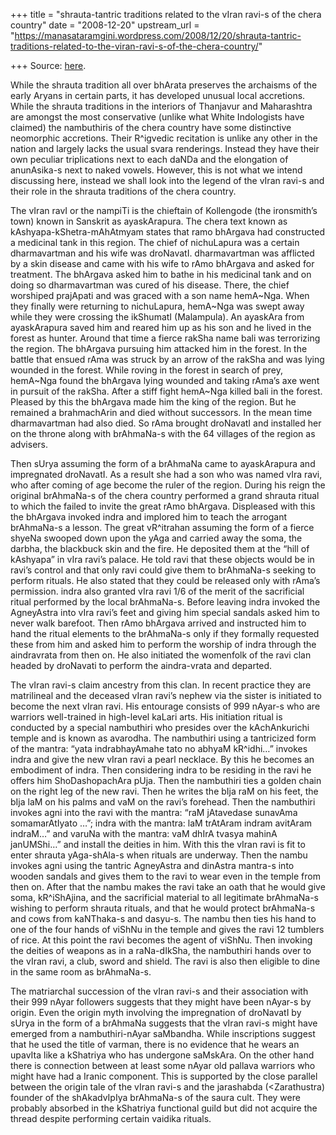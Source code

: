 +++
title = "shrauta-tantric traditions related to the vIran ravi-s of the chera country"
date = "2008-12-20"
upstream_url = "https://manasataramgini.wordpress.com/2008/12/20/shrauta-tantric-traditions-related-to-the-viran-ravi-s-of-the-chera-country/"

+++
Source: [here](https://manasataramgini.wordpress.com/2008/12/20/shrauta-tantric-traditions-related-to-the-viran-ravi-s-of-the-chera-country/).

While the shrauta tradition all over bhArata preserves the archaisms of the early Aryans in certain parts, it has developed unusual local accretions. While the shrauta traditions in the interiors of Thanjavur and Maharashtra are amongst the most conservative (unlike what White Indologists have claimed) the nambuthiris of the chera country have some distinctive neomorphic accretions. Their R^igvedic recitation is unlike any other in the nation and largely lacks the usual svara renderings. Instead they have their own peculiar triplications next to each daNDa and the elongation of anunAsika-s next to naked vowels. However, this is not what we intend discussing here, instead we shall look into the legend of the vIran ravi-s and their role in the shrauta traditions of the chera country.

The vIran ravI or the nampiTi is the chieftain of Kollengode (the ironsmith’s town) known in Sanskrit as ayaskArapura. The chera text known as kAshyapa-kShetra-mAhAtmyam states that ramo bhArgava had constructed a medicinal tank in this region. The chief of nichuLapura was a certain dharmavartman and his wife was droNavatI. dharmavartman was afflicted by a skin disease and came with his wife to rAmo bhArgava and asked for treatment. The bhArgava asked him to bathe in his medicinal tank and on doing so dharmavartman was cured of his disease. There, the chief worshiped prajApati and was graced with a son name hemA\~Nga. When they finally were returning to nichuLapura, hemA\~Nga was swept away while they were crossing the ikShumatI (Malampula). An ayaskAra from ayaskArapura saved him and reared him up as his son and he lived in the forest as hunter. Around that time a fierce rakSha name bali was terrorizing the region. The bhArgava pursuing him attacked him in the forest. In the battle that ensued rAma was struck by an arrow of the rakSha and was lying wounded in the forest. While roving in the forest in search of prey, hemA\~Nga found the bhArgava lying wounded and taking rAma’s axe went in pursuit of the rakSha. After a stiff fight hemA\~Nga killed bali in the forest. Pleased by this the bhArgava made him the king of the region. But he remained a brahmachArin and died without successors. In the mean time dharmavartman had also died. So rAma brought droNavatI and installed her on the throne along with brAhmaNa-s with the 64 villages of the region as advisers.

Then sUrya assuming the form of a brAhmaNa came to ayaskArapura and impregnated droNavatI. As a result she had a son who was named vIra ravi, who after coming of age become the ruler of the region. During his reign the original brAhmaNa-s of the chera country performed a grand shrauta ritual to which the failed to invite the great rAmo bhArgava. Displeased with this the bhArgava invoked indra and implored him to teach the arrogant brAhmaNa-s a lesson. The great vR^itrahan assuming the form of a fierce shyeNa swooped down upon the yAga and carried away the soma, the darbha, the blackbuck skin and the fire. He deposited them at the “hill of kAshyapa” in vIra ravi’s palace. He told ravi that these objects would be in ravi’s control and that only ravi could give them to brAhmaNa-s seeking to perform rituals. He also stated that they could be released only with rAma’s permission. indra also granted vIra ravi 1/6 of the merit of the sacrificial ritual performed by the local brAhmaNa-s. Before leaving indra invoked the AgneyAstra into vIra ravi’s feet and giving him special sandals asked him to never walk barefoot. Then rAmo bhArgava arrived and instructed him to hand the ritual elements to the brAhmaNa-s only if they formally requested these from him and asked him to perform the worship of indra through the aindravrata from then on. He also initiated the womenfolk of the ravi clan headed by droNavati to perform the aindra-vrata and departed.

The vIran ravi-s claim ancestry from this clan. In recent practice they are matrilineal and the deceased vIran ravi’s nephew via the sister is initiated to become the next vIran ravi. His entourage consists of 999 nAyar-s who are warriors well-trained in high-level kaLari arts. His initiation ritual is conducted by a special nambuthiri who presides over the kAchAnkurichi temple and is known as avarodha. The nambuthiri using a tantricized form of the mantra: “yata indrabhayAmahe tato no abhyaM kR^idhi…” invokes indra and give the new vIran ravi a pearl necklace. By this he becomes an embodiment of indra. Then considering indra to be residing in the ravi he offers him ShoDashopachAra pUja. Then the nambuthiri ties a golden chain on the right leg of the new ravi. Then he writes the bIja raM on his feet, the bIja laM on his palms and vaM on the ravi’s forehead. Then the nambuthiri invokes agni into the ravi with the mantra: “raM jAtavedase sunavAma somamarAtIyato …”; indra with the mantra: laM trAtAram indram avitAram indraM…” and varuNa with the mantra: vaM dhIrA tvasya mahinA janUMShi…” and install the deities in him. With this the vIran ravi is fit to enter shrauta yAga-shAla-s when rituals are underway. Then the nambu invokes agni using the tantric AgneyAstra and dinAstra mantra-s into wooden sandals and gives them to the ravi to wear even in the temple from then on. After that the nambu makes the ravi take an oath that he would give soma, kR^iShAjina, and the sacrificial material to all legitimate brAhmaNa-s wishing to perform shrauta rituals, and that he would protect brAhmaNa-s and cows from kaNThaka-s and dasyu-s. The nambu then ties his hand to one of the four hands of viShNu in the temple and gives the ravi 12 tumblers of rice. At this point the ravi becomes the agent of viShNu. Then invoking the deities of weapons as in a raNa-dIkSha, the nambuthiri hands over to the vIran ravi, a club, sword and shield. The ravi is also then eligible to dine in the same room as brAhmaNa-s.

The matriarchal succession of the vIran ravi-s and their association with their 999 nAyar followers suggests that they might have been nAyar-s by origin. Even the origin myth involving the impregnation of droNavatI by sUrya in the form of a brAhmaNa suggests that the vIran ravi-s might have emerged from a nambuthiri-nAyar saMbandha. While inscriptions suggest that he used the title of varman, there is no evidence that he wears an upavIta like a kShatriya who has undergone saMskAra. On the other hand there is connection between at least some nAyar old pallava warriors who might have had a Iranic component. This is supported by the close parallel between the origin tale of the vIran ravi-s and the jarashabda (\<Zarathustra) founder of the shAkadvIpIya brAhmaNa-s of the saura cult. They were probably absorbed in the kShatriya functional guild but did not acquire the thread despite performing certain vaidika rituals.

